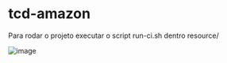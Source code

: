 # tcd-amazon

Para rodar o projeto executar o script run-ci.sh dentro resource/

![image](https://user-images.githubusercontent.com/55672246/120904631-8ad06400-c623-11eb-81be-34c548185ea8.png)









